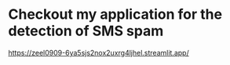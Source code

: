#  Checkout my application for the detection of SMS spam

https://zeel0909-6ya5sjs2nox2uxrg4ljhel.streamlit.app/

